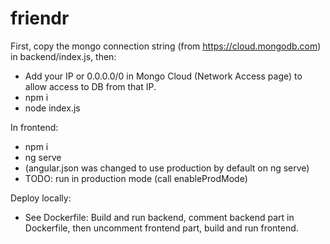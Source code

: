 # friendr

First, copy the mongo connection string (from https://cloud.mongodb.com) in backend/index.js, then:
- Add your IP or 0.0.0.0/0 in Mongo Cloud (Network Access page) to allow access to DB from that IP.
- npm i
- node index.js

In frontend:
- npm i
- ng serve
- (angular.json was changed to use production by default on ng serve)
- TODO: run in production mode (call enableProdMode)

Deploy locally:
- See Dockerfile: Build and run backend, comment backend part in Dockerfile, then uncomment frontend part, build and run frontend.
